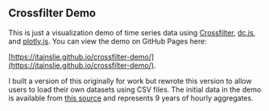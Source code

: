 ## **Crossfilter Demo**

This is just a visualization demo of time series data using
[Crossfilter](http://square.github.io/crossfilter/),
[dc.js](https://dc-js.github.io/dc.js/), and
[plotly.js](https://plot.ly/javascript/).  You can view the demo
on GitHub Pages here:

[https://jtainslie.github.io/crossfilter-demo/](https://jtainslie.github.io/crossfilter-demo/).

I built a version of this originally for work but rewrote this
version to allow users to load their own datasets using CSV files.
The initial data in the demo is available from
[this source](http://transmission.bpa.gov/Business/Operations/Wind/default.aspx)
and represents 9 years of hourly aggregates.
